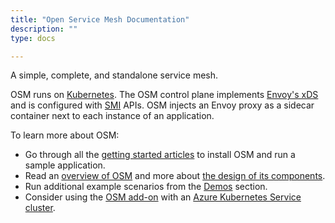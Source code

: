 ```yaml
---
title: "Open Service Mesh Documentation"
description: ""
type: docs

---
```


A simple, complete, and standalone service mesh.

OSM runs on [Kubernetes](https://kubernetes.io/). The OSM control plane implements [Envoy's xDS](https://www.envoyproxy.io/docs/envoy/latest/intro/arch_overview/operations/dynamic_configuration) and is configured with [SMI](https://smi-spec.io/) APIs. OSM injects an Envoy proxy as a sidecar container next to each instance of an application.

To learn more about OSM:
* Go through all the [getting started articles](/docs/getting_started/) to install OSM and run a sample application.
* Read an [overview of OSM](/docs/overview/about/) and more about [the design of its components](/docs/overview/osm_components/).
* Run additional example scenarios from the [Demos](/docs/demos/) section.
* Consider using the [OSM add-on](https://docs.microsoft.com/azure/aks/open-service-mesh-about) with an [Azure Kubernetes Service cluster](https://docs.microsoft.com/azure/aks).